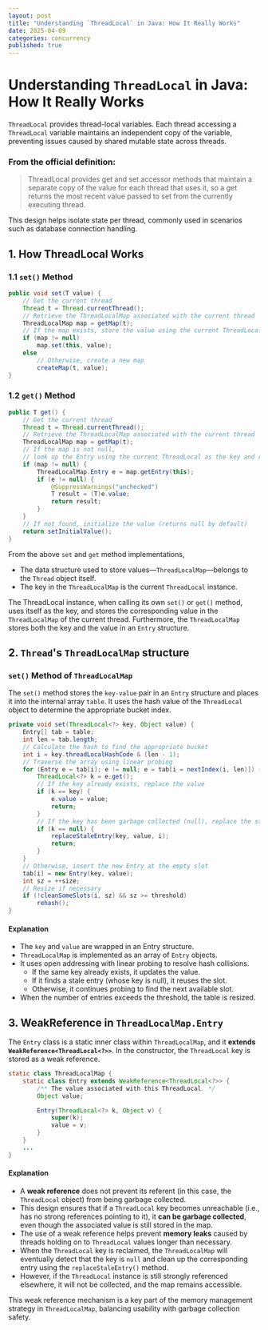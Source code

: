 ```yaml
---
layout: post
title: "Understanding `ThreadLocal` in Java: How It Really Works"
date: 2025-04-09
categories: concurrency
published: true
---
```


# Understanding `ThreadLocal` in Java: How It Really Works
`ThreadLocal` provides thread-local variables. Each thread accessing a `ThreadLocal` variable maintains an independent copy of the variable, preventing issues caused by shared mutable state across threads.

### From the official definition:
> ThreadLocal provides get and set accessor methods that maintain a separate copy of the value for each thread that uses it, so a get returns the most recent value passed to set from the currently executing thread.

This design helps isolate state per thread, commonly used in scenarios such as database connection handling.

## 1. How ThreadLocal Works
### 1.1 `set()` Method
```java
public void set(T value) {
    // Get the current thread
    Thread t = Thread.currentThread();
    // Retrieve the ThreadLocalMap associated with the current thread
    ThreadLocalMap map = getMap(t);
    // If the map exists, store the value using the current ThreadLocal as the key
    if (map != null)
        map.set(this, value);
    else
        // Otherwise, create a new map
        createMap(t, value);
}
```

### 1.2 `get()` Method
```java
public T get() {
    // Get the current thread
    Thread t = Thread.currentThread();
    // Retrieve the ThreadLocalMap associated with the current thread
    ThreadLocalMap map = getMap(t);
    // If the map is not null, 
    // look up the Entry using the current ThreadLocal as the key and return the value
    if (map != null) {
        ThreadLocalMap.Entry e = map.getEntry(this);
        if (e != null) {
            @SuppressWarnings("unchecked")
            T result = (T)e.value;
            return result;
        }
    }
    // If not found, initialize the value (returns null by default)
    return setInitialValue();
}
```
From the above `set` and `get` method implementations,
- The data structure used to store values—`ThreadLocalMap`—belongs to the `Thread` object itself.
- The key in the `ThreadLocalMap` is the current `ThreadLocal` instance.

The ThreadLocal instance, when calling its own `set()` or `get()` method, uses itself as the key, and stores the corresponding value in the `ThreadLocalMap` of the current thread. Furthermore, the `ThreadLocalMap` stores both the key and the value in an `Entry` structure.

## 2. `Thread`'s `ThreadLocalMap` structure
### `set()` Method of `ThreadLocalMap`
The `set()` method stores the `key-value` pair in an `Entry` structure and places it into the internal array `table`. It uses the hash value of the `ThreadLocal` object to determine the appropriate bucket index.
```java
private void set(ThreadLocal<?> key, Object value) {
    Entry[] tab = table;
    int len = tab.length;
    // Calculate the hash to find the appropriate bucket
    int i = key.threadLocalHashCode & (len - 1);
    // Traverse the array using linear probing
    for (Entry e = tab[i]; e != null; e = tab[i = nextIndex(i, len)]) {
        ThreadLocal<?> k = e.get();
        // If the key already exists, replace the value
        if (k == key) {
            e.value = value;
            return;
        }
        // If the key has been garbage collected (null), replace the stale entry
        if (k == null) {
            replaceStaleEntry(key, value, i);
            return;
        }
    }
    // Otherwise, insert the new Entry at the empty slot
    tab[i] = new Entry(key, value);
    int sz = ++size;
    // Resize if necessary
    if (!cleanSomeSlots(i, sz) && sz >= threshold)
        rehash();
}
```

#### Explanation
- The `key` and `value` are wrapped in an Entry structure.
- `ThreadLocalMap` is implemented as an array of `Entry` objects.
- It uses open addressing with linear probing to resolve hash collisions.
    - If the same key already exists, it updates the value.
    - If it finds a stale entry (whose key is null), it reuses the slot.
    - Otherwise, it continues probing to find the next available slot.
- When the number of entries exceeds the threshold, the table is resized.

## 3. WeakReference in `ThreadLocalMap.Entry`
The `Entry` class is a static inner class within `ThreadLocalMap`, and it **extends `WeakReference<ThreadLocal<?>>`**. In the constructor, the `ThreadLocal` key is stored as a weak reference.

```java
static class ThreadLocalMap {
    static class Entry extends WeakReference<ThreadLocal<?>> {
        /** The value associated with this ThreadLocal. */
        Object value;

        Entry(ThreadLocal<?> k, Object v) {
            super(k);
            value = v;
        }
    }
    ... 
}
```

#### Explanation
- A **weak reference** does not prevent its referent (in this case, the `ThreadLocal` object) from being garbage collected.
- This design ensures that if a `ThreadLocal` key becomes unreachable (i.e., has no strong references pointing to it), it **can be garbage collected**, even though the associated value is still stored in the map.
- The use of a weak reference helps prevent **memory leaks** caused by threads holding on to `ThreadLocal` values longer than necessary.
- When the `ThreadLocal` key is reclaimed, the `ThreadLocalMap` will eventually detect that the key is `null` and clean up the corresponding entry using the `replaceStaleEntry()` method.
- However, if the `ThreadLocal` instance is still strongly referenced elsewhere, it will not be collected, and the map remains accessible.

This weak reference mechanism is a key part of the memory management strategy in `ThreadLocalMap`, balancing usability with garbage collection safety.
